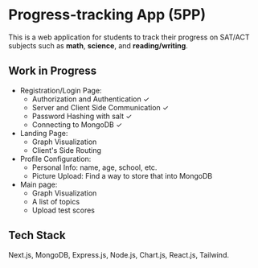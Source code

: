 # Progress-tracking App (5PP)

This is a web application for students to track their progress on SAT/ACT subjects such as **math**, **science**, and  **reading/writing**.
## Work in Progress
- Registration/Login Page: 
    - Authorization and Authentication ✓
    - Server and Client Side Communication ✓
    - Password Hashing with salt ✓
    - Connecting to MongoDB ✓
- Landing Page:
    - Graph Visualization
    - Client's Side Routing
- Profile Configuration:
    - Personal Info: name, age, school, etc.
    - Picture Upload: Find a way to store that into MongoDB
- Main page:
    - Graph Visualization
    - A list of topics
    - Upload test scores
## Tech Stack
Next.js, MongoDB, Express.js, Node.js, Chart.js, React.js, Tailwind.
